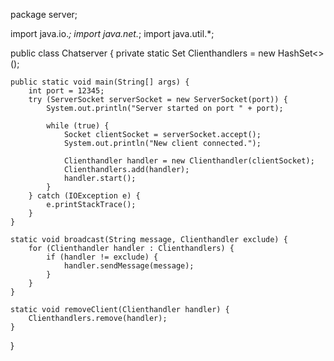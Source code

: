package server;

import java.io.*;
import java.net.*;
import java.util.*;

public class Chatserver {
    private static Set<Clienthandler> Clienthandlers = new HashSet<>();

    public static void main(String[] args) {
        int port = 12345;
        try (ServerSocket serverSocket = new ServerSocket(port)) {
            System.out.println("Server started on port " + port);

            while (true) {
                Socket clientSocket = serverSocket.accept();
                System.out.println("New client connected.");

                Clienthandler handler = new Clienthandler(clientSocket);
                Clienthandlers.add(handler);
                handler.start();
            }
        } catch (IOException e) {
            e.printStackTrace();
        }
    }

    static void broadcast(String message, Clienthandler exclude) {
        for (Clienthandler handler : Clienthandlers) {
            if (handler != exclude) {
                handler.sendMessage(message);
            }
        }
    }

    static void removeClient(Clienthandler handler) {
        Clienthandlers.remove(handler);
    }
}
